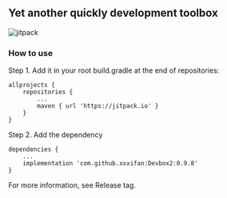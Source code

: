 ## Yet another quickly development toolbox
![jitpack](https://jitpack.io/v/xxxifan/Devbox2.svg)

### How to use

Step 1. Add it in your root build.gradle at the end of repositories:
```
allprojects {
    repositories {
        ...
        maven { url 'https://jitpack.io' }
    }
}
```
Step 2. Add the dependency
```
dependencies {
    ...
    implementation 'com.github.xxxifan:Devbox2:0.9.8'
}
```

For more information, see Release tag.